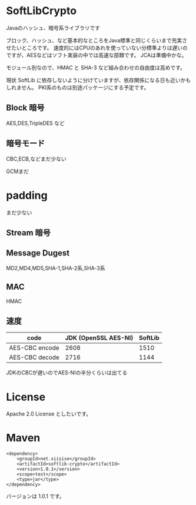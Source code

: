 # SoftLibCrypto
Javaのハッシュ、暗号系ライブラリです

ブロック、ハッシュ、など基本的なところをJava標準と同じくらいまで充実させたいところです。
速度的にはCPUのあれを使っていない分標準よりは遅いのですが、AESなどはソフト実装の中では高速な部類です。
JCAは準備中かな。

モジュール別なので、HMAC と SHA-3 など組み合わせの自由度は高めです。

現状 SoftLib に依存しないように分けていますが、依存関係になる日も近いかもしれません。
PKI系のものは別途パッケージにする予定です。

## Block 暗号
AES,DES,TripleDES など

## 暗号モード
CBC,ECB,などまだ少ない

GCMまだ

# padding
まだ少ない

## Stream 暗号

## Message Dugest
MD2,MD4,MD5,SHA-1,SHA-2系,SHA-3系

## MAC
HMAC

## 速度
code | JDK (OpenSSL AES-NI) | SoftLib
-----|----|------
AES-CBC encode | 2608 | 1510 
AES-CBC decode | 2716 | 1144

JDKのCBCが遅いのでAES-NIの半分くらいは出てる

# License

Apache 2.0 License としたいです。

# Maven

~~~
<dependency>
    <groupId>net.siisise</groupId>
    <artifactId>softlib-crypto</artifactId>
    <version>1.0.1</version>
    <scope>test</scope>
    <type>jar</type>
</dependency>
~~~
バージョンは 1.0.1 です。


